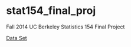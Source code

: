 stat154_final_proj
==================

Fall 2014 UC Berkeley Statistics 154 Final Project

[Data Set](http://www.dt.fee.unicamp.br/~tiago/smsspamcollection/)
